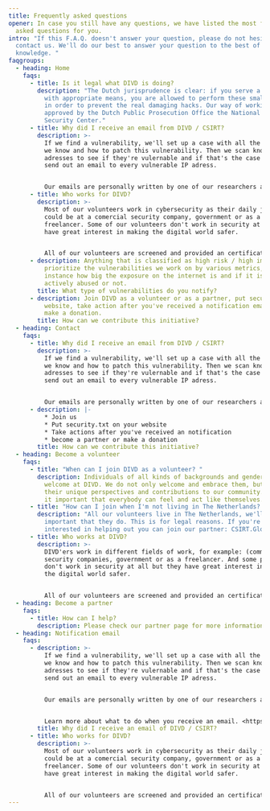 ```yaml
---
title: Frequently asked questions
opener: In case you still have any questions, we have listed the most frequently
  asked questions for you.
intro: "If this F.A.Q. doesn't answer your question, please do not hesitate to
  contact us. We'll do our best to answer your question to the best of our
  knowledge. "
faqgroups:
  - heading: Home
    faqs:
      - title: Is it legal what DIVD is doing?
        description: "The Dutch jurisprudence is clear: if you serve a societal need
          with appropriate means, you are allowed to perform these small hacks
          in order to prevent the real damaging hacks. Our way of working is
          approved by the Dutch Public Prosecution Office the National Cyber
          Security Center."
      - title: Why did I receive an email from DIVD / CSIRT?
        description: >-
          If we find a vulnerability, we'll set up a case with all the details
          we know and how to patch this vulnerability. Then we scan known IP
          adresses to see if they're vulernable and if that's the case we'll
          send out an email to every vulnerable IP adress. 


          O﻿ur emails are personally written by one of our researchers and contain a link to the casefile on the [csirt.divd.nl ](csirt.divd.nl)site.
      - title: Who works for DIVD?
        description: >-
          Most of our volunteers work in cybersecurity as their daily job, this
          could be at a comercial security company, government or as a
          freelancer. Some of our volunteers don't work in security at all but
          have great interest in making the digital world safer. 


          A﻿ll of our volunteers are screened and provided an certificate of conduct. Our code of conduct is sacred, we do not deviate from it.
      - description: Anything that is classified as high risk / high impact. We
          prioritize the vulnerabilities we work on by various metrics, for
          instance how big the exposure on the internet is and if it is being
          actively abused or not.
        title: What type of vulnerabilities do you notify?
      - description: J﻿oin DIVD as a volunteer or as a partner, put security.txt on your
          website, take action after you've received a notification email or
          make a donation.
        title: How can we contribute this initiative?
  - heading: Contact
    faqs:
      - title: Why did I receive an email from DIVD / CSIRT?
        description: >-
          If we find a vulnerability, we'll set up a case with all the details
          we know and how to patch this vulnerability. Then we scan known IP
          adresses to see if they're vulernable and if that's the case we'll
          send out an email to every vulnerable IP adress. 


          O﻿ur emails are personally written by one of our researchers and contain a link to the casefile on the [csirt.divd.nl ](csirt.divd.nl)site.
      - description: |-
          * J﻿oin us
          * P﻿ut security.txt on your website
          * T﻿ake actions after you've received an notification
          * b﻿ecome a partner or make a donation
        title: How can we contribute this initiative?
  - heading: Become a volunteer
    faqs:
      - title: "When can I join DIVD as a volunteer? "
        description: I﻿ndividuals of all kinds of backgrounds and genders are most
          welcome at DIVD. We do not only welcome and embrace them, but value
          their unique perspectives and contributions to our community. We find
          it important that everybody can feel and act like themselves.
      - title: "How can I join when I'm not living in The Netherlands? "
        description: "All our volunteers live in The Netherlands, we'll find it very
          important that they do. This is for legal reasons. If you're
          interested in helping out you can join our partner: CSIRT.Global."
      - title: Who works at DIVD?
        description: >-
          D﻿IVD'ers work in different fields of work, for example: (commercial)
          security companies, government or as a freelancer. And some people
          don't work in security at all but they have great interest in making
          the digital world safer. 


          A﻿ll of our volunteers are screened and provided an certificate of conduct. Our code of conduct is sacred, we do not deviate from it.
  - heading: Become a partner
    faqs:
      - title: How can I help?
        description: Please check our partner page for more information
  - heading: Notification email
    faqs:
      - description: >-
          If we find a vulnerability, we'll set up a case with all the details
          we know and how to patch this vulnerability. Then we scan known IP
          adresses to see if they're vulernable and if that's the case we'll
          send out an email to every vulnerable IP adress. 


          O﻿ur emails are personally written by one of our researchers and contain a link to the casefile on the [https://csirt.divd.nl/ ](https://csirt.divd.nl/)site. 


          Learn more about what to do when you receive an email. <https://www.divd.nl/warningemail/>
        title: Why did I receive an email of DIVD / CSIRT?
      - title: Who works for DIVD?
        description: >-
          Most of our volunteers work in cybersecurity as their daily job, this
          could be at a comercial security company, government or as a
          freelancer. Some of our volunteers don't work in security at all but
          have great interest in making the digital world safer. 


          A﻿ll of our volunteers are screened and provided an certificate of conduct. Our code of conduct is sacred, we do not deviate from it.
---
```

